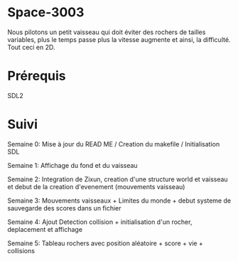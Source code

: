 # Space-3003
Nous pilotons un petit vaisseau qui doit éviter des rochers de tailles variables, plus le temps passe plus la vitesse augmente et ainsi, la difficulté. Tout ceci en 2D.

# Prérequis
SDL2

# Suivi
Semaine 0:
Mise à jour du READ ME / Creation du makefile / Initialisation SDL

Semaine 1: 
Affichage du fond et du vaisseau 

Semaine 2: 
Integration de Zixun, creation d'une structure world et vaisseau et debut de la creation d'evenement (mouvements vaisseau)

Semaine 3:
Mouvements vaisseaux + Limites du monde + debut systeme de sauvegarde des scores dans un fichier

Semaine 4: 
Ajout Detection collision + initialisation d'un rocher, deplacement et affichage 

Semaine 5:
Tableau rochers avec position aléatoire + score + vie + collisions
